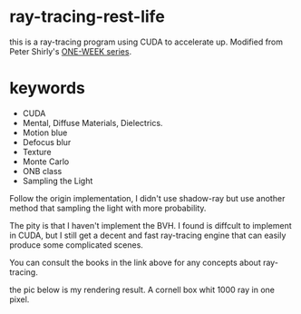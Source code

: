 # ray-tracing-rest-life

this is a ray-tracing program using CUDA to accelerate up. Modified from Peter Shirly's [ONE-WEEK series](https://github.com/RayTracing/raytracing.github.io).

# keywords
* CUDA
* Mental, Diffuse Materials, Dielectrics.
* Motion blue
* Defocus blur
* Texture
* Monte Carlo 
* ONB class
* Sampling the Light 

Follow the origin implementation, I didn't use shadow-ray but use another method that sampling the light with more probability.

The pity is that I haven't implement the BVH. I found is diffcult to implement in CUDA, but I still get a decent and fast ray-tracing engine that can easily 
produce some complicated scenes.

You can consult the books in the link above for any concepts about ray-tracing.

the pic below is my rendering result. A cornell box whit 1000 ray in one pixel.
